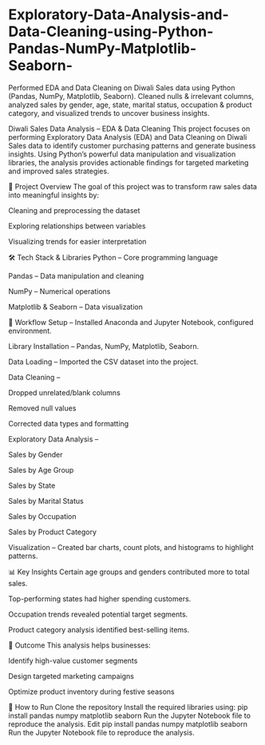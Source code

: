 # Exploratory-Data-Analysis-and-Data-Cleaning-using-Python-Pandas-NumPy-Matplotlib-Seaborn-
Performed EDA and Data Cleaning on Diwali Sales data using Python (Pandas, NumPy, Matplotlib, Seaborn). Cleaned nulls &amp; irrelevant columns, analyzed sales by gender, age, state, marital status, occupation &amp; product category, and visualized trends to uncover business insights.

Diwali Sales Data Analysis – EDA & Data Cleaning
This project focuses on performing Exploratory Data Analysis (EDA) and Data Cleaning on Diwali Sales data to identify customer purchasing patterns and generate business insights. Using Python’s powerful data manipulation and visualization libraries, the analysis provides actionable findings for targeted marketing and improved sales strategies.

📌 Project Overview
The goal of this project was to transform raw sales data into meaningful insights by:

Cleaning and preprocessing the dataset

Exploring relationships between variables

Visualizing trends for easier interpretation

🛠 Tech Stack & Libraries
Python – Core programming language

Pandas – Data manipulation and cleaning

NumPy – Numerical operations

Matplotlib & Seaborn – Data visualization

📂 Workflow
Setup – Installed Anaconda and Jupyter Notebook, configured environment.

Library Installation – Pandas, NumPy, Matplotlib, Seaborn.

Data Loading – Imported the CSV dataset into the project.

Data Cleaning –

Dropped unrelated/blank columns

Removed null values

Corrected data types and formatting

Exploratory Data Analysis –

Sales by Gender

Sales by Age Group

Sales by State

Sales by Marital Status

Sales by Occupation

Sales by Product Category

Visualization – Created bar charts, count plots, and histograms to highlight patterns.

📊 Key Insights
Certain age groups and genders contributed more to total sales.

Top-performing states had higher spending customers.

Occupation trends revealed potential target segments.

Product category analysis identified best-selling items.

🎯 Outcome
This analysis helps businesses:

Identify high-value customer segments

Design targeted marketing campaigns

Optimize product inventory during festive seasons

📌 How to Run
Clone the repository
Install the required libraries using:
pip install pandas numpy matplotlib seaborn
Run the Jupyter Notebook file to reproduce the analysis.
Edit
pip install pandas numpy matplotlib seaborn
Run the Jupyter Notebook file to reproduce the analysis.
